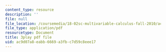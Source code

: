 ```yaml
---
content_type: resource
description: ''
file: null
file_location: /coursemedia/18-02sc-multivariable-calculus-fall-2010/ac9d07a8eabb6669a3fbc7d59c8eee17_BefxsWy1HqY.pdf
file_type: application/pdf
resourcetype: Document
title: 3play pdf file
uid: ac9d07a8-eabb-6669-a3fb-c7d59c8eee17
---
```

